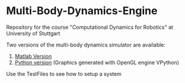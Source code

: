 # Multi-Body-Dynamics-Engine
Repository for the course "Computational Dynamics for Robotics" at University of Stuttgart

Two versions of the multi-body dynamics simulator are available:

1. [Matlab Version](./Multibodydynamics_engine/matlab)
2. [Python version](./Multibodydynamics_engine/python) (Graphics generated with OpenGL engine VPython)

Use the TestFiles to see how to setup a system

